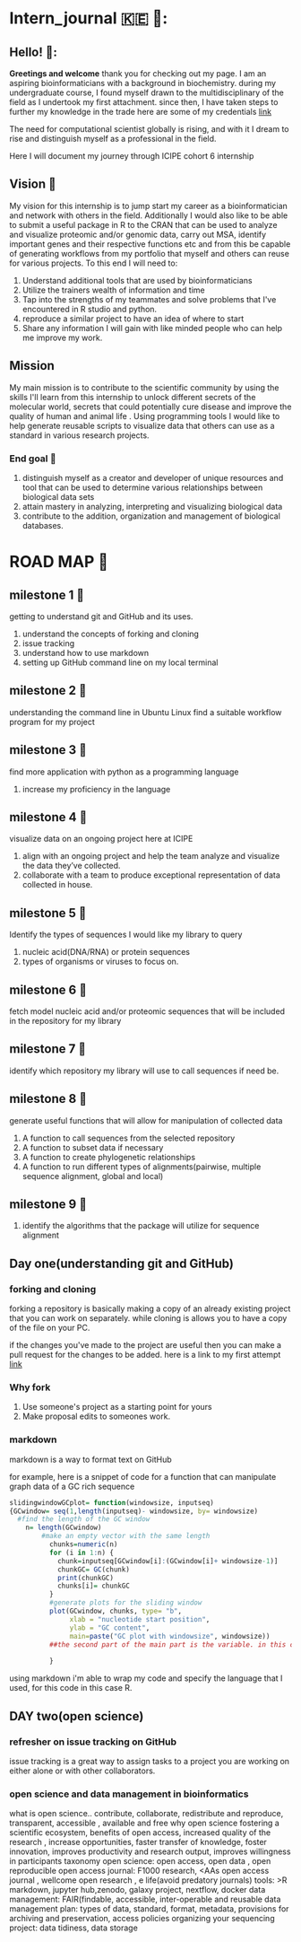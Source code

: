 # __Intern_journal__  :kenya: 🔬:

## __Hello!__ 👋:

__Greetings and welcome__  thank you for checking out my page. I am an aspiring bioinformaticians with a background in biochemistry. during my undergraduate course, I found myself drawn to the multidisciplinary of the field as I undertook my first attachment. since then, I have taken steps to further my knowledge in the trade here are some of my credentials 
[link][1] 

[1]:https://credentials.edx.org/records/programs/shared/bd4759839c9c4d0c9e6eeb8a4c472587/ 
The need for computational scientist globally is rising, and with it I dream to rise and distinguish myself as a professional in the field. 

Here I will document my journey through ICIPE cohort 6 internship

## Vision :eyes:

My vision for this internship is to jump start my career as a bioinformatician and network with others in the field. Additionally I would also like to be able to submit a useful package in R to the CRAN that can be used to analyze and visualize proteomic and/or genomic data, carry out MSA, identify important genes and their respective functions etc  and from this be capable of generating workflows from my portfolio that myself and others can reuse for various projects. To this end I will need to:

1. Understand additional tools that are used by bioinformaticians
2. Utilize the trainers wealth of information and time 
3. Tap into the strengths of my teammates and solve problems that I've encountered in R studio and python.
4. reproduce a similar project to have an idea of where to start
5. Share any information I will gain with like minded people who can help me improve my work.


## __Mission__ 

My main mission is to contribute to the scientific community by using the skills I'll learn from this internship to unlock different secrets of the molecular world, secrets that could potentially cure disease and improve the quality of human and animal life . Using programming tools I would like to help generate reusable scripts to visualize data that others can use as a standard in various research projects.

### __End goal__ :goal_net:
1. distinguish myself as a creator and developer of unique resources and tool that can be used to determine various relationships between biological data sets
2. attain mastery in analyzing, interpreting and visualizing biological data
3. contribute to the addition, organization and management of biological databases.


# __ROAD MAP__ :checkered_flag: 

## __milestone 1__ :pushpin:
getting to understand git and GitHub and its uses.

1. understand the concepts of forking and cloning
2. issue tracking
3. understand how to use markdown
4. setting up GitHub command line on my local terminal

## __milestone 2__ :pushpin:
understanding the command line in Ubuntu Linux
find a suitable workflow program for my project

## __milestone 3__ :pushpin:
find more application with python as a programming language
1. increase my proficiency in the language

## __milestone 4__ :pushpin:
visualize data on an ongoing project here at ICIPE

1. align with an ongoing project and help the team analyze and visualize the data they’ve collected.
2. collaborate with a team to produce exceptional representation of data collected in house.

## __milestone 5__ :pushpin:

Identify the types of sequences I would like my library to query 

1. nucleic acid(DNA/RNA) or protein sequences
2. types of organisms or viruses to focus on.

## __milestone 6__ :pushpin:
fetch model nucleic acid and/or proteomic sequences that will be included in the repository for my library

## __milestone 7__ :pushpin:
identify which repository my library will use to call sequences if need be.

## __milestone 8__ :pushpin:
generate useful functions that will allow for manipulation of collected data
1. A function to call sequences from the selected repository
2. A function to subset data if necessary
3. A function to create phylogenetic relationships
4. A function to run different types of alignments(pairwise, multiple sequence alignment, global and local)

## __milestone 9__ :pushpin:
1. identify the algorithms that the package will utilize for sequence alignment


## Day one(understanding git and GitHub)

### forking and cloning
forking a repository is basically making a copy of an already existing project that you can work on separately. while cloning is allows you to have a copy of the file on your PC.

if the changes you've made to the project are useful then you can make a pull request for the changes to be added. here is a link to my first attempt [link][1]

[1]:https://github.com/Mattcreates25/MyFirstFork

### Why fork  

1. Use someone's project as a starting point for yours
2. Make proposal edits to someones work.

### markdown

markdown is a way to format text  on GitHub

for example, here is a snippet of code for a function that can manipulate graph data of a GC rich sequence

```r
slidingwindowGCplot= function(windowsize, inputseq)
{GCwindow= seq(1,length(inputseq)- windowsize, by= windowsize)
  #find the length of the GC window
    n= length(GCwindow)
        #make an empty vector with the same length
          chunks=numeric(n)
          for (i in 1:n) {
            chunk=inputseq[GCwindow[i]:(GCwindow[i]+ windowsize-1)]
            chunkGC= GC(chunk)
            print(chunkGC)
            chunks[i]= chunkGC
          }
          #generate plots for the sliding window
          plot(GCwindow, chunks, type= "b", 
               xlab = "nucleotide start position", 
               ylab = "GC content", 
               main=paste("GC plot with windowsize", windowsize))
          ##the second part of the main part is the variable. in this case windowsize
          
          }
 ```

using markdown i'm able to wrap my code and specify the language that I used, for this code in this case R.

## __DAY two(open science)__

### __refresher on issue tracking on GitHub__
issue tracking is a great way to assign tasks to a project you are working on either alone or with other collaborators.

### __open science and data management in bioinformatics__
what is open science.. contribute, collaborate, redistribute and reproduce, transparent, accessible , available and free
why open science fostering a scientific ecosystem, benefits of open access, increased quality of the research , increase opportunities, faster transfer of knowledge, foster innovation, improves productivity and research output, improves willingness in participants
taxonomy open science: open access, open data , open reproducible
open access journal: F1000 research, <AAs open access journal , wellcome open research , e life(avoid predatory journals)
tools: >R markdown, jupyter hub,zenodo, galaxy project, nextflow, docker
data management: FAIR(findable, accessible, inter-operable and reusable
data management plan: types of data, standard, format, metadata, provisions for archiving  and preservation, access policies
organizing your sequencing project: data tidiness, data storage 





